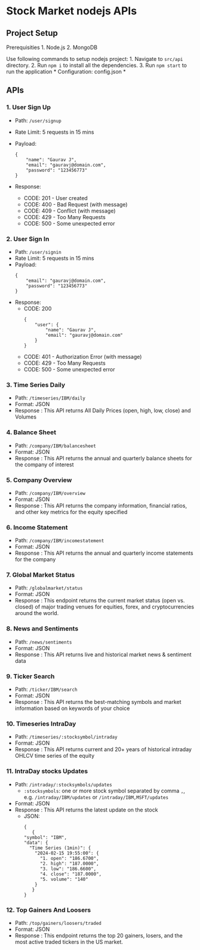 # Stock Market nodejs APIs

## Project Setup
Prerequisities
	1. Node.js
	2. MongoDB

Use following commands to setup nodejs project:
	1. Navigate to `src/api` directory.
	2. Run `npm i` to install all the dependencies.
	3. Run `npm start` to run the application
		* Configuration: config.json
		* 

## APIs

### 1. User Sign Up

* Path: `/user/signup`
* Rate Limit: 5 requests in 15 mins
* Payload:
	
	```
	{
		"name": "Gaurav J",
		"email": "gauravj@domain.com",
		"password": "123456773"
	}
	```
* Response:
	* CODE: 201 - User created
 	* CODE: 400 - Bad Request (with message)
 	* CODE: 409 - Conflict (with message)
	* CODE: 429 - Too Many Requests
  	* CODE: 500 - Some unexpected error

### 2. User Sign In
* Path: `/user/signin`
* Rate Limit: 5 requests in 15 mins
* Payload:
	```
	{
		"email": "gauravj@domain.com",
		"password": "123456773"
	}
	```
* Response:
	* CODE: 200
 		```
  		{
			"user": {
				"name": "Gaurav J",
				"email": "gauravj@domain.com"
			}
		}
   		```
   	* CODE: 401 - Authorization Error (with message)
	* CODE: 429 - Too Many Requests
    * CODE: 500 - Some unexpected error


### 3. Time Series Daily
* Path: `/timeseries/IBM/daily`
* Format: JSON
* Response : This API returns All Daily Prices (open, high, low, close) and Volumes

### 4. Balance Sheet
* Path: `/company/IBM/balancesheet`
* Format: JSON
* Response : This API returns the annual and quarterly balance sheets for the company of interest

### 5. Company Overview
* Path: `/company/IBM/overview`
* Format: JSON
* Response : This API returns the company information, financial ratios, and other key metrics for the equity specified

### 6. Income Statement
* Path: `/company/IBM/incomestatement`
* Format: JSON
* Response : This API returns the annual and quarterly income statements for the company

### 7. Global Market Status
* Path: `/globalmarket/status`
* Format: JSON
* Response : This endpoint returns the current market status (open vs. closed) of major trading venues for equities, forex, and cryptocurrencies around the world.

### 8. News and Sentiments
* Path: `/news/sentiments`
* Format: JSON
* Response : This API returns live and historical market news & sentiment data

### 9. Ticker Search
* Path: `/ticker/IBM/search`
* Format: JSON
* Response : This API returns the best-matching symbols and market information based on keywords of your choice

### 10. Timeseries IntraDay
* Path: `/timeseries/:stocksymbol/intraday`
* Format: JSON
* Response : This API returns current and 20+ years of historical intraday OHLCV time series of the equity

### 11. IntraDay stocks Updates
* Path: `/intraday/:stocksymbols/updates`
    * `:stocksymbols`: one or more stock symbol separated by comma `,`, e.g. `/intraday/IBM/updates` or `/intraday/IBM,MSFT/updates`
* Format: JSON
* Response : This API returns the latest update on the stock
    * JSON:
      ```
      {
         {
	  "symbol": "IBM",
	  "data": {
	    "Time Series (1min)": {
	      "2024-02-15 19:55:00": {
	        "1. open": "186.6700",
	        "2. high": "187.0000",
	        "3. low": "186.6600",
	        "4. close": "187.0000",
	        "5. volume": "140"
	      }
         }
      }
      ```

### 12. Top Gainers And Loosers
* Path: `/top/gainers/loosers/traded`
* Format: JSON
* Response : This endpoint returns the top 20 gainers, losers, and the most active traded tickers in the US market.

